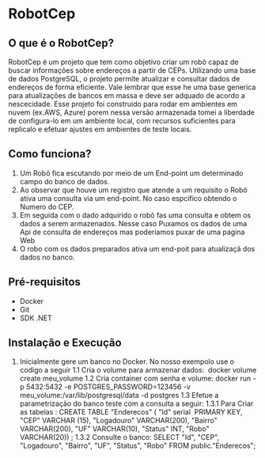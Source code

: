 # RobotCep 

## O que é o RobotCep?
RobotCep é um projeto que tem como objetivo criar um robô capaz de buscar informações sobre endereços a partir de CEPs.
Utilizando uma base de dados PostgreSQL, o projeto permite atualizar e consultar dados de endereços de forma eficiente.
Vale lembrar que esse he uma base generica para atualizações de bancos em massa e deve ser adquado de acordo a nescecidade.
Esse projeto foi construido para rodar em ambientes em nuvem (ex.AWS, Azure) porem nessa versão armazenada tomei a liberdade de configura-lo em um ambiente local, com recursos suficientes para replicalo e efetuar ajustes em ambientes de teste locais.


## Como funciona?
1. Um Robô fica escutando por meio de um End-point um determinado campo do banco de dados.
2. Ao observar que houve um registro que atende a um requisito o Robô ativa uma consulta via um end-point. No caso espcifico obtendo o Numero do CEP.  
3. Em seguida com o dado adquirido o robô fas uma consulta e obtem os dados a serem armazenados. Nesse caso Puxamos os dados de uma Api de consulta de endereços mas poderiamos puxar de uma pagina Web
4. O robo com os dados preparados ativa um end-poit para atualizaçã dos dados no banco.


## Pré-requisitos
* Docker
* Git
* SDK .NET

## Instalação e Execução
 1. Inicialmente gere um banco no Docker. No nosso exempolo use o codigo a seguir 
 1.1 Cria o volume para armazenar dados:  docker volume create meu_volume
 1.2 Cria container com senha e volume: docker run -p 5432:5432 -e POSTGRES_PASSWORD=123456 -v meu_volume:/var/lib/postgresql/data -d postgres
 1.3 Efetue a parametrização do banco teste  com a consulta a seguir:
    1.3.1 Para Criar as tabelas :
     CREATE TABLE "Enderecos" (
	"Id" serial  PRIMARY KEY,
	"CEP" VARCHAR (15),
	"Logadouro" VARCHAR(200),
	"Bairro" VARCHAR(200),
	"UF" VARCHAR(10),
	"Status" INT,
	"Robo" VARCHAR(20)) ;
    1.3.2 Consulte o banco:
	 SELECT "Id", "CEP", "Logadouro", "Bairro", "UF", "Status", "Robo"
	 FROM public."Enderecos";
